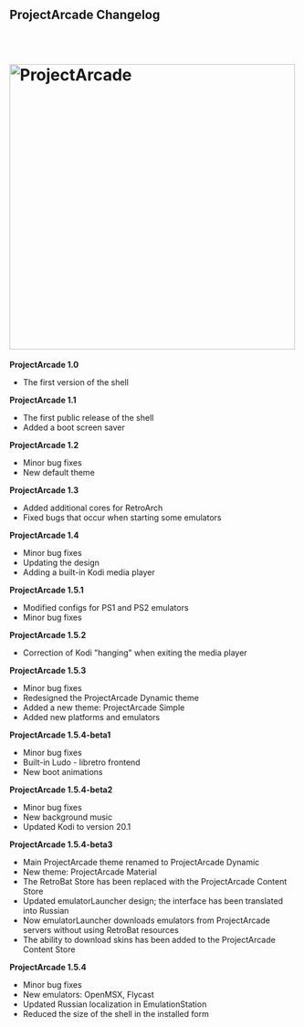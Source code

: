 ﻿## ProjectArcade Changelog

<h1 align="left">
  <br>
  <a href="https://projects.thedayg0ne.ru/"><img src="https://raw.githubusercontent.com/TheDayG0ne/ProjectArcade/master/resources/images/projectarcade-github.png" alt="ProjectArcade" width="500"></a>
</h1>

**ProjectArcade 1.0**
- The first version of the shell

**ProjectArcade 1.1**
- The first public release of the shell
- Added a boot screen saver 

**ProjectArcade 1.2**
- Minor bug fixes
- New default theme

**ProjectArcade 1.3**
- Added additional cores for RetroArch
- Fixed bugs that occur when starting some emulators

**ProjectArcade 1.4**
- Minor bug fixes
- Updating the design
- Adding a built-in Kodi media player

**ProjectArcade 1.5.1**
- Modified configs for PS1 and PS2 emulators
- Minor bug fixes

**ProjectArcade 1.5.2**
- Correction of Kodi "hanging" when exiting the media player

**ProjectArcade 1.5.3**
- Minor bug fixes
- Redesigned the ProjectArcade Dynamic theme
- Added a new theme: ProjectArcade Simple
- Added new platforms and emulators

**ProjectArcade 1.5.4-beta1**
- Minor bug fixes
- Built-in Ludo - libretro frontend
- New boot animations

**ProjectArcade 1.5.4-beta2**
- Minor bug fixes
- New background music
- Updated Kodi to version 20.1

**ProjectArcade 1.5.4-beta3**
- Main ProjectArcade theme renamed to ProjectArcade Dynamic
- New theme: ProjectArcade Material
- The RetroBat Store has been replaced with the ProjectArcade Content Store
- Updated emulatorLauncher design; the interface has been translated into Russian
- Now emulatorLauncher downloads emulators from ProjectArcade servers without using RetroBat resources
- The ability to download skins has been added to the ProjectArcade Content Store

**ProjectArcade 1.5.4**
- Minor bug fixes
- New emulators: OpenMSX, Flycast
- Updated Russian localization in EmulationStation
- Reduced the size of the shell in the installed form
